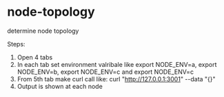 # node-topology
determine node topology


Steps:

1. Open 4 tabs
2. In each tab set environment valribale like export NODE_ENV=a, export NODE_ENV=b, export NODE_ENV=c and export NODE_ENV=c
3. From 5th tab make curl call like:  curl "http://127.0.0.1:3001" --data "{}"
4. Output is shown at each node

